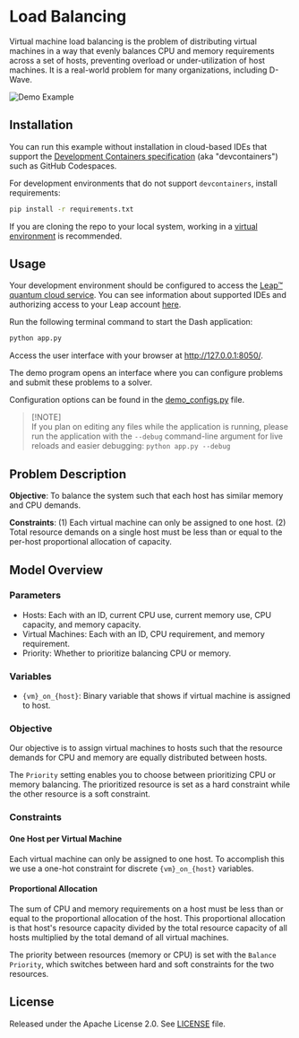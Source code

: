 # Load Balancing

Virtual machine load balancing is the problem of distributing virtual machines in a way that
evenly balances CPU and memory requirements across a set of hosts, preventing overload
or under-utilization of host machines. It is a real-world problem for many organizations, 
including D-Wave.

![Demo Example](static/demo.png)

## Installation
You can run this example without installation in cloud-based IDEs that support the
[Development Containers specification](https://containers.dev/supporting) (aka "devcontainers")
such as GitHub Codespaces.

For development environments that do not support `devcontainers`, install requirements:

```bash
pip install -r requirements.txt
```

If you are cloning the repo to your local system, working in a
[virtual environment](https://docs.python.org/3/library/venv.html) is recommended.

## Usage
Your development environment should be configured to access the
[Leap&trade; quantum cloud service](https://docs.dwavequantum.com/en/latest/ocean/sapi_access_basic.html).
You can see information about supported IDEs and authorizing access to your Leap account
[here](https://docs.dwavequantum.com/en/latest/leap_sapi/dev_env.html).

Run the following terminal command to start the Dash application:

```bash
python app.py
```

Access the user interface with your browser at http://127.0.0.1:8050/.

The demo program opens an interface where you can configure problems and submit these problems to
a solver.

Configuration options can be found in the [demo_configs.py](demo_configs.py) file.

> [!NOTE]\
> If you plan on editing any files while the application is running, please run the application
with the `--debug` command-line argument for live reloads and easier debugging:
`python app.py --debug`

## Problem Description

**Objective**: To balance the system such that each host has similar memory and CPU demands.

**Constraints**: (1) Each virtual machine can only be assigned to one host. (2) Total resource
demands on a single host must be less than or equal to the per-host proportional allocation 
of capacity.

## Model Overview

### Parameters
 - Hosts: Each with an ID, current CPU use, current memory use, CPU capacity, and memory capacity.
 - Virtual Machines: Each with an ID, CPU requirement, and memory requirement.
 - Priority: Whether to prioritize balancing CPU or memory.

### Variables
 - `{vm}_on_{host}`: Binary variable that shows if virtual machine is assigned to host.

### Objective
Our objective is to assign virtual machines to hosts such that the resource demands for CPU and
memory are equally distributed between hosts.

The `Priority` setting enables you to choose between prioritizing CPU or memory balancing. The
prioritized resource is set as a hard constraint while the other resource is a soft constraint.

### Constraints
#### One Host per Virtual Machine
Each virtual machine can only be assigned to one host. To accomplish this we use a one-hot
constraint for discrete `{vm}_on_{host}` variables.

#### Proportional Allocation
The sum of CPU and memory requirements on a host must be less than or equal to the
proportional allocation of the host. This proportional allocation is that host's resource 
capacity divided by the total resource capacity of all hosts multiplied by the total demand 
of all virtual machines.

The priority between resources (memory or CPU) is set with the `Balance Priority`, which
switches between hard and soft constraints for the two resources.


## License

Released under the Apache License 2.0. See [LICENSE](LICENSE) file.
